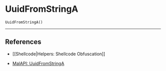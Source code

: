 # UuidFromStringA

```
UuidFromStringA()
```

---
## References

- [[Shellcode|Helpers: Shellcode Obfuscation]]

- [MalAPI: UuidFromStringA](https://malapi.io/winapi/UuidFromStringA)